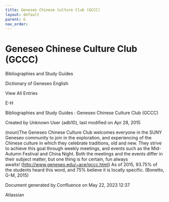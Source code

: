 ```yaml
---
title: Geneseo Chinese Culture Club (GCCC)
layout: default
parent: G
nav_order:
---
```


# Geneseo Chinese Culture Club (GCCC)

Bibliographies and Study Guides

Dictionary of Geneseo English

View All Entries

E-H

Bibliographies and Study Guides : Geneseo Chinese Culture Club (GCCC)

Created by  Unknown User (adb10), last modified on Apr 28, 2015

(noun)The Geneseo Chinese Culture Club welcomes everyone in the SUNY Geneseo community to join in the exploration, and experiencing of the Chinese culture in which they celebrate traditions, old and new. They strive to achieve this goal through weekly meetings, and events such as the Mid-Autumn Festival and China Night. Both the meetings and the events differ in their subject matter, but one thing is for certain, fun always awaits! (http://www.geneseo.edu/~ace/gccc.html) As of 2015, 93.75% of the students heard this word, and 75% believe it is locally specific. (Bonetto, G-M, 2015)

Document generated by Confluence on May 22, 2023 12:37

Atlassian
